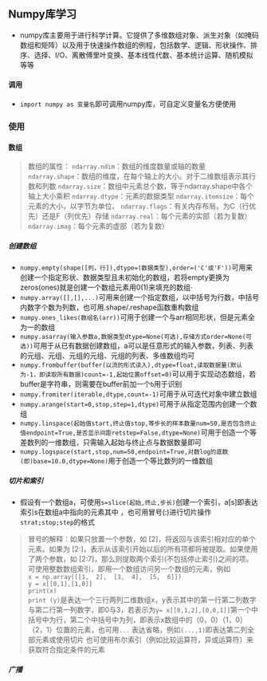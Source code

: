 ## Numpy库学习
* numpy库主要用于进行科学计算。它提供了多维数组对象、派生对象（如掩码数组和矩阵）以及用于快速操作数组的例程，包括数学、逻辑、形状操作、排序、选择、I/O、离散傅里叶变换、基本线性代数、基本统计运算、随机模拟等等
#### 调用
* `import numpy as 变量名`即可调用numpy库，可自定义变量名方便使用
### 使用
#### 数组
>数组的属性：
>`ndarray.ndim`：数组的维度数量或轴的数量
>`ndarray.shape`：数组的维度，在每个轴上的大小。对于二维数组表示其行数和列数
>`ndarray.size`：数组中元素总个数，等于ndarray.shape中各个轴上大小乘积
>`ndarray.dtype`：元素的数据类型
>`ndarray.itemsize`：每个元素的大小，以字节为单位、
>`ndarray.flags`：有关内存布局，为C（行优先）还是F（列优先）存储
>`ndarray.real`：每个元素的实部（若为复数）
>`ndarray.imag`：每个元素的虚部（若为复数）

##### 创建数组
* `numpy.empty(shape([列，行]),dtype=(数据类型),order=('C'或'F'))`可用来创建一个指定形状、数据类型且未初始化的数组，若将empty更换为zeros(ones)就是创建一个数组元素用0(1)来填充的数组· 
* `numpy.array([],[],...)`可用来创建一个指定数组，以中括号为行数，中括号内数字个数为列数，也可用.shape/.reshape函数重构数组
* `numpy.ones_likes(数组名(arr))`可用于创建一个与arr相同形状，但是元素全为一的数组
* `numpy.asarray(输入参数a,数据类型dtype=None(可选),存储方式order=None(可选))`可用于从已有数据创建数组，a可以是任意形式的输入参数，列表、列表的元组、元组、元组的元组、元组的列表、多维数组均可
* `numpy.frombuffer(buffer(以流的形式读入),dtype=float,读取数据量(默认为-1，即读取所有数据)count=-1,起始位置offset=0)`可以用于实现动态数组，若buffer是字符串，则需要在buffer前加一个`b`用于识别
* `numpy.fromiter(iterable,dtype,count=-1)`可用于从可迭代对象中建立数组
* `numpy.arange(start=0,stop,step=1,dtype)`可用于从指定范围内创建一个数组
* `numpy.linspace(起始值start,终止值stop,等步长的样本数量num=50,是否包含终止值endpoint=True,是否显示间距retstep=False,dtype=None)`可用于创造一个等差数列的一维数组，只需输入起始与终止点与数据数量即可
* `numpy.logspace(start,stop,num=50,endpoint=True,对数log的底数(即)base=10.0,dtype=None)`用于创造一个等比数列的一维数组

##### 切片和索引
* 假设有一个数组a，可使用`s=slice(起始,终止,步长)`创建一个索引，a[s]即表达索引s在数组a中指向的元素其中 ，也可用冒号(:)进行切片操作`strat;stop;step`的格式
>冒号的解释：如果只放置一个参数，如 [2]，将返回与该索引相对应的单个元素。如果为 [2:]，表示从该索引开始以后的所有项都将被提取。如果使用了两个参数，如 [2:7]，那么则提取两个索引(不包括停止索引)之间的项。
>可使用整数数组索引，即用一个数组访问另一个数组的元素，例如<br>`x = np.array([[1,  2],  [3,  4],  [5,  6]])`<br>`y = x[[0,1],[1,0]]`<br>`print(x)`<br>`print (y)`是表达一个三行两列二维数组x，y表示其中的第一行第二列数字与第二行第一列数字，即0与3，若表示为`y= x[[0,1,2],[0,0,1]]`第一个中括号中为行，第二个中括号中为列，即表示x数组中的（0，0）（1，0）（2，1）位置的元素，也可用`...` 表达省略，例如`(...,1)`即表达第二列全部元素或使用切片
>也可使用布尔索引（例如比较运算符，异或运算符）来获取符合指定条件的元素

##### 广播












